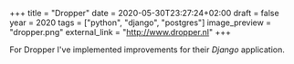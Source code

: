 +++
title = "Dropper"
date = 2020-05-30T23:27:24+02:00
draft = false
year = 2020
tags = ["python", "django", "postgres"]
image_preview = "dropper.png"
external_link = "http://www.dropper.nl"
+++

For Dropper I've implemented improvements for their _Django_ application. 